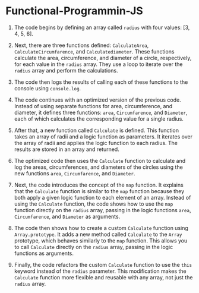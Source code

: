 # Functional-Programmin-JS



1. The code begins by defining an array called `radius` with four values: [3, 4, 5, 6].

2. Next, there are three functions defined: `CalculateArea`, `CalculateCircumfarence`, and `Calculatediameter`. These functions calculate the area, circumference, and diameter of a circle, respectively, for each value in the `radius` array. They use a loop to iterate over the `radius` array and perform the calculations.

3. The code then logs the results of calling each of these functions to the console using `console.log`.

4. The code continues with an optimized version of the previous code. Instead of using separate functions for area, circumference, and diameter, it defines three functions: `area`, `Circumfarence`, and `Diameter`, each of which calculates the corresponding value for a single radius.

5. After that, a new function called `Calculate` is defined. This function takes an array of radii and a logic function as parameters. It iterates over the array of radii and applies the logic function to each radius. The results are stored in an array and returned.

6. The optimized code then uses the `Calculate` function to calculate and log the areas, circumferences, and diameters of the circles using the new functions `area`, `Circumfarence`, and `Diameter`.

7. Next, the code introduces the concept of the `map` function. It explains that the `Calculate` function is similar to the `map` function because they both apply a given logic function to each element of an array. Instead of using the `Calculate` function, the code shows how to use the `map` function directly on the `radius` array, passing in the logic functions `area`, `Circumfarence`, and `Diameter` as arguments.

8. The code then shows how to create a custom `Calculate` function using `Array.prototype`. It adds a new method called `Calculate` to the `Array` prototype, which behaves similarly to the `map` function. This allows you to call `Calculate` directly on the `radius` array, passing in the logic functions as arguments.

9. Finally, the code refactors the custom `Calculate` function to use the `this` keyword instead of the `radius` parameter. This modification makes the `Calculate` function more flexible and reusable with any array, not just the `radius` array.

